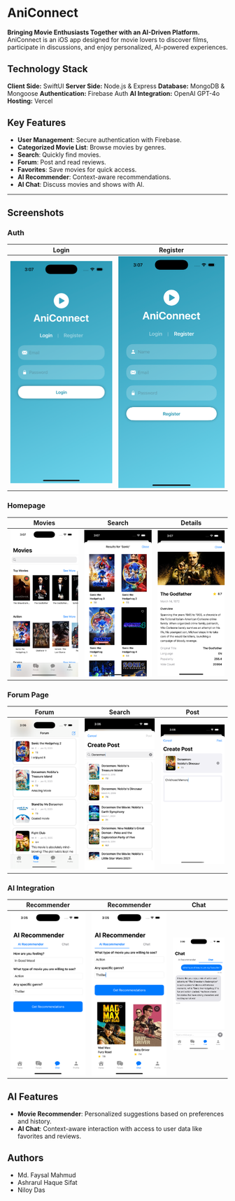 # AniConnect

**Bringing Movie Enthusiasts Together with an AI-Driven Platform.**
AniConnect is an iOS app designed for movie lovers to discover films, participate in discussions, and enjoy personalized, AI-powered experiences.

## Technology Stack

**Client Side:** SwiftUI
**Server Side:** Node.js & Express
**Database:** MongoDB & Mongoose
**Authentication:** Firebase Auth
**AI Integration:** OpenAI GPT-4o
**Hosting:** Vercel

## Key Features

- **User Management**: Secure authentication with Firebase.
- **Categorized Movie List**: Browse movies by genres.
- **Search**: Quickly find movies.
- **Forum**: Post and read reviews.
- **Favorites**: Save movies for quick access.
- **AI Recommender**: Context-aware recommendations.
- **AI Chat**: Discuss movies and shows with AI.

---

## Screenshots


### Auth

|  Login  | Register   | 
|-------------|-------------|
| ![Image 1](./images/login.png) | ![Image 2](./images/reg.png) |

### Homepage

|  Movies  |   Search | Details  |
|-------------|-------------|-------------|
| ![Image 1](./images/home1.png) | ![Image 2](./images/home2.png) | ![Image 3](./images/home3.png) |

### Forum Page

|   Forum |  Search   |  Post |
|-------------|-------------|-------------|
| ![Image 1](./images/Forum1.png) | ![Image 2](./images/Forum2.png) | ![Image 3](./images/Forum3.png) |

### AI Integration

|  Recommender  |  Recommender  | Chat |
|-------------|-------------|-------------|
| ![Image 1](./images/AI1.png) | ![Image 2](./images/AI2.png) | ![Image 3](./images/AI3.png) |

## AI Features

- **Movie Recommender**: Personalized suggestions based on preferences and history.
- **AI Chat**: Context-aware interaction with access to user data like favorites and reviews.

## Authors

- Md. Faysal Mahmud
- Ashrarul Haque Sifat
- Niloy Das
    

